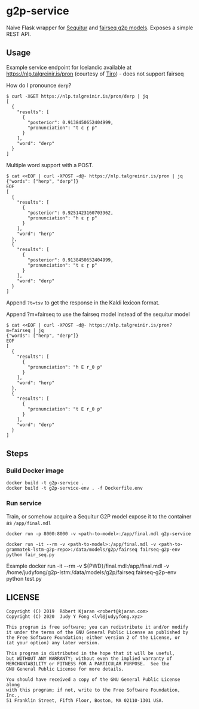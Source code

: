 # g2p-service

Naive Flask wrapper for
[Sequitur](https://github.com/sequitur-g2p/sequitur-g2p) and [fairseq g2p
models](https://github.com/grammatek/g2p-lstm). Exposes a simple REST API.

## Usage
Example service endpoint for Icelandic available at
https://nlp.talgreinir.is/pron (courtesy of [Tiro](https://tiro.is)) - does not support fairseq

How do I pronounce `derp`?

    $ curl -XGET https://nlp.talgreinir.is/pron/derp | jq
    [
      {
        "results": [
          {
            "posterior": 0.9138450652404999,
            "pronunciation": "t ɛ r̥ p"
          }
        ],
        "word": "derp"
      }
    ]

Multiple word support with a POST.
    
    $ cat <<EOF | curl -XPOST -d@- https://nlp.talgreinir.is/pron | jq
    {"words": ["herp", "derp"]}
    EOF
    [
      {
        "results": [
          {
            "posterior": 0.9251423160703962,
            "pronunciation": "h ɛ r̥ p"
          }
        ],
        "word": "herp"
      },
      {
        "results": [
          {
            "posterior": 0.9138450652404999,
            "pronunciation": "t ɛ r̥ p"
          }
        ],
        "word": "derp"
      }
    ]
    
Append `?t=tsv` to get the response in the Kaldi lexicon format.

Append ?m=fairseq to use the fairseq model instead of the sequitur model

    $ cat <<EOF | curl -XPOST -d@- https://nlp.talgreinir.is/pron?m=fairseq | jq
    {"words": ["herp", "derp"]}
    EOF
    [
      {
        "results": [
          {
            "pronunciation": "h E r_0 p"
          }
        ],
        "word": "herp"
      },
      {
        "results": [
          {
            "pronunciation": "t E r_0 p"
          }
        ],
        "word": "derp"
      }
    ]

## Steps

### Build Docker image

    docker build -t g2p-service .
    docker build -t g2p-service-env . -f Dockerfile.env
    
### Run service
Train, or somehow acquire a Sequitur G2P model expose it to the container as
`/app/final.mdl`

    docker run -p 8000:8000 -v <path-to-model>:/app/final.mdl g2p-service

    docker run -it --rm -v <path-to-model>:/app/final.mdl -v <path-to-grammatek-lstm-g2p-repo>:/data/models/g2p/fairseq fairseq-g2p-env python fair_seq.py


Example
    docker run -it --rm -v ${PWD}/final.mdl:/app/final.mdl -v /home/judyfong/g2p-lstm:/data/models/g2p/fairseq fairseq-g2p-env python test.py

## LICENSE

    Copyright (C) 2019  Róbert Kjaran <robert@kjaran.com>
    Copyright (C) 2020  Judy Y Fong <lvl@judyyfong.xyz>

    This program is free software; you can redistribute it and/or modify
    it under the terms of the GNU General Public License as published by
    the Free Software Foundation; either version 2 of the License, or
    (at your option) any later version.

    This program is distributed in the hope that it will be useful,
    but WITHOUT ANY WARRANTY; without even the implied warranty of
    MERCHANTABILITY or FITNESS FOR A PARTICULAR PURPOSE.  See the
    GNU General Public License for more details.

    You should have received a copy of the GNU General Public License along
    with this program; if not, write to the Free Software Foundation, Inc.,
    51 Franklin Street, Fifth Floor, Boston, MA 02110-1301 USA.
